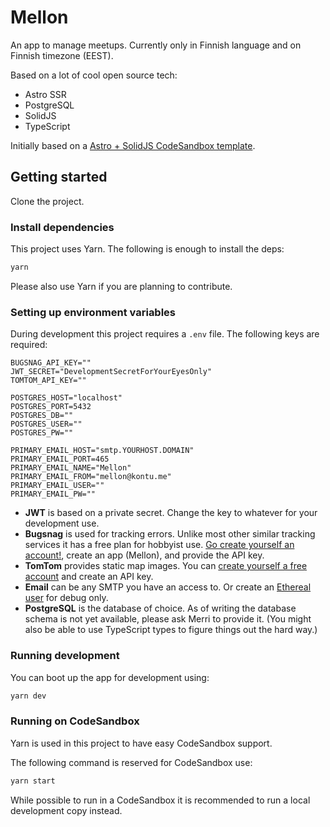 # Mellon

An app to manage meetups. Currently only in Finnish language and on Finnish timezone (EEST).

Based on a lot of cool open source tech:

-   Astro SSR
-   PostgreSQL
-   SolidJS
-   TypeScript

Initially based on a [Astro + SolidJS CodeSandbox template](https://github.com/Merri/codesandbox-astro-solidjs-playground).

## Getting started

Clone the project.

### Install dependencies

This project uses Yarn. The following is enough to install the deps:

```bash
yarn
```

Please also use Yarn if you are planning to contribute.

### Setting up environment variables

During development this project requires a `.env` file. The following keys are required:

```env
BUGSNAG_API_KEY=""
JWT_SECRET="DevelopmentSecretForYourEyesOnly"
TOMTOM_API_KEY=""

POSTGRES_HOST="localhost"
POSTGRES_PORT=5432
POSTGRES_DB=""
POSTGRES_USER=""
POSTGRES_PW=""

PRIMARY_EMAIL_HOST="smtp.YOURHOST.DOMAIN"
PRIMARY_EMAIL_PORT=465
PRIMARY_EMAIL_NAME="Mellon"
PRIMARY_EMAIL_FROM="mellon@kontu.me"
PRIMARY_EMAIL_USER=""
PRIMARY_EMAIL_PW=""
```

-   **JWT** is based on a private secret. Change the key to whatever for your development use.
-   **Bugsnag** is used for tracking errors. Unlike most other similar tracking services it has a free plan for hobbyist
    use. [Go create yourself an account!](https://www.bugsnag.com/), create an app (Mellon), and provide the API key.
-   **TomTom** provides static map images. You can [create yourself a free account](https://developer.tomtom.com/) and
    create an API key.
-   **Email** can be any SMTP you have an access to. Or create an [Ethereal user](https://ethereal.email/) for debug
    only.
-   **PostgreSQL** is the database of choice. As of writing the database schema is not yet available, please ask Merri
    to provide it. (You might also be able to use TypeScript types to figure things out the hard way.)

### Running development

You can boot up the app for development using:

```bash
yarn dev
```

### Running on CodeSandbox

Yarn is used in this project to have easy CodeSandbox support.

The following command is reserved for CodeSandbox use:

```bash
yarn start
```

While possible to run in a CodeSandbox it is recommended to run a local development copy instead.
